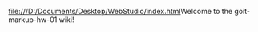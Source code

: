 [file:///D:/Documents/Desktop/WebStudio/index.html](file:///D:/Documents/Desktop/WebStudio/index.html)Welcome to the goit-markup-hw-01 wiki!
